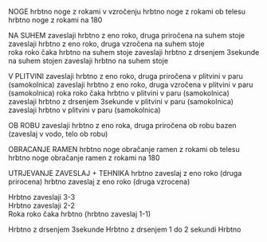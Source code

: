 NOGE 
hrbtno noge z rokami v vzročenju
hrbtno noge z rokami ob telesu
hrbtno noge z rokami na 180


NA SUHEM
zaveslaji hrbtno z eno roko, druga priročena na suhem stoje
zaveslaji hrbtno z eno roko, druga vzročena na suhem stoje	 
roka roko čaka hrbtno na suhem stoje
zaveslaji hrbtno z drsenjem 3sekunde na suhem stojen
zaveslaji hrbtno na suhem stoje


V PLITVINI
zaveslaji hrbtno z eno roko, druga priročena v plitvini v paru (samokolnica)
zaveslaji hrbtno z eno roko, druga vzročena v plitvini v paru (samokolnica)
roka roko čaka hrbtno v plitvini v paru (samokolnica)
zaveslaji hrbtno z drsenjem 3sekunde v plitvini v paru (samokolnica)
zaveslaji hrbtno v plitvini v paru (samokolnica)


OB ROBU
zaveslaji hrbtno z eno roka, druga priročena ob robu bazen (zaveslaj v vodo, telo ob robu)


OBRACANJE RAMEN
hrbtno noge obračanje ramen z rokami ob telesu
hrbtno noge obračanje ramen z rokami na 180


UTRJEVANJE ZAVESLAJ + TEHNIKA
hrbtno zaveslaj z eno roko (druga prirocena)
hrbtno zaveslaj z eno roko (druga vzrocena)

Hrbtno zaveslaji 3-3	
Hrbtno zaveslaji 2-2	
Roka roko čaka hrbtno (hrbtno zaveslaj 1-1)
	
Hrbtno z drsenjem 3sekunde
Hrbtno z drsenjem 1 do 2 sekundi
Hrbtno
	